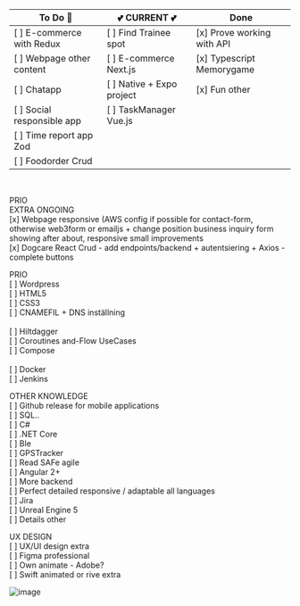 

|  To Do 🚀                        | 💕 CURRENT 💕               | Done                    |
| ---------------------------- | --------------------------- | --------------------------- |
|  [ ] E-commerce with Redux   |  [ ] Find Trainee spot  | [x] Prove working with API       |
|  [ ] Webpage other content   |   [ ] E-commerce Next.js |  [x] Typescript Memorygame     |
|  [ ] Chatapp                 | [ ] Native + Expo project | [x] Fun other                  |
|  [ ] Social responsible app | [ ] TaskManager Vue.js       |                             |
|  [ ] Time report app Zod    |                              |                             |
|  [ ] Foodorder Crud   |                                    |                             |


<br>

PRIO<br>
EXTRA ONGOING<br>
[x] Webpage responsive (AWS config if possible for contact-form, otherwise web3form or emailjs + change position business inquiry form showing after about, responsive small improvements <br>
[x] Dogcare React Crud - add endpoints/backend + autentsiering + Axios - complete buttons <br>

PRIO<br>
[ ] Wordpress <br>
[ ] HTML5 <br>
[ ] CSS3 <br>
[ ] CNAMEFIL + DNS inställning<br>
<br>
[ ] Hiltdagger <br>
[ ] Coroutines and-Flow UseCases <br>
[ ] Compose <br>
<br>
[ ] Docker <br>
[ ] Jenkins <br>

OTHER KNOWLEDGE <br>
[ ] Github release for mobile applications <br>
[ ] SQL..<br>
[ ] C# <br>
[ ] .NET Core <br>
[ ] Ble <br>
[ ] GPSTracker <br>
[ ] Read SAFe agile <br>
[ ] Angular 2+ <br>
[ ] More backend <br>
[ ] Perfect detailed responsive / adaptable all languages <br>
[ ] Jira <br>
[ ] Unreal Engine 5 <br>
[ ] Details other <br>

UX DESIGN <br>
[ ] UX/UI design extra <br>
[ ] Figma professional <br>
[ ] Own animate - Adobe? <br>
[ ] Swift animated or rive extra <br>

![image](https://github.com/user-attachments/assets/5505b56c-d869-41e0-bafa-876659397163)



